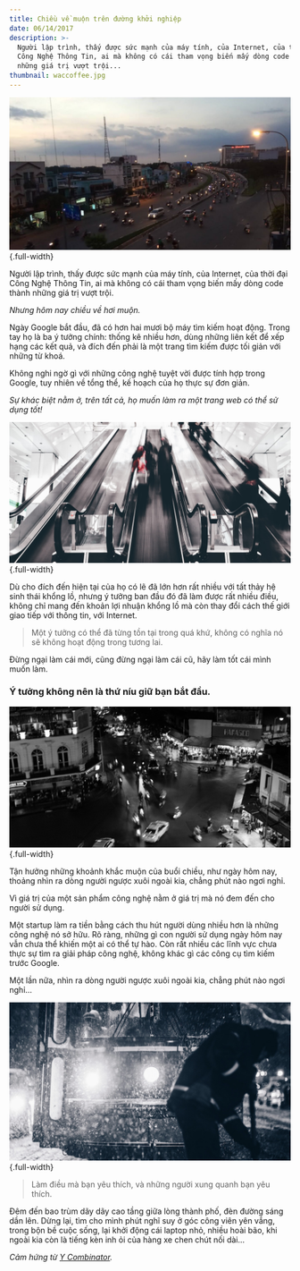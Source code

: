 ```yaml
---
title: Chiều về muộn trên đường khởi nghiệp
date: 06/14/2017
description: >-
  Người lập trình, thấy được sức mạnh của máy tính, của Internet, của thời đại
  Công Nghệ Thông Tin, ai mà không có cái tham vọng biến mấy dòng code thành
  những giá trị vượt trội...
thumbnail: waccoffee.jpg
---
```

![](./waccoffee.jpg){.full-width}

Người lập trình, thấy được sức mạnh của máy tính, của Internet, của thời đại Công Nghệ Thông Tin, ai mà không có cái tham vọng biến mấy dòng code thành những giá trị vượt trội.

*Nhưng hôm nay chiều về hơi muộn.*

Ngày Google bắt đầu, đã có hơn hai mươi bộ máy tìm kiếm hoạt động. Trong tay họ là ba ý tưởng chính: thống kê nhiều hơn, dùng những liên kết để xếp hạng các kết quả, và đích đến phải là một trang tìm kiếm được tối giản với những từ khoá.

Không nghi ngờ gì với những công nghệ tuyệt vời được tính hợp trong Google, tuy nhiên về tổng thể, kế hoạch của họ thực sự đơn giản.

*Sự khác biệt nằm ở, trên tất cả, họ muốn làm ra một trang web có thể sử dụng tốt!*

![](./elevator.jpg){.full-width}

Dù cho đích đến hiện tại của họ có lẽ đã lớn hơn rất nhiều với tất thảy hệ sinh thái khổng lồ, nhưng ý tưởng ban đầu đó đã làm được rất nhiều điều, không chỉ mang đến khoản lợi nhuận khổng lồ mà còn thay đổi cách thế giới giao tiếp với thông tin, với Internet.

> Một ý tưởng có thể đã từng tồn tại trong quá khứ, không có nghĩa nó sẽ không hoạt động trong tương lai.

Đừng ngại làm cái mới, cũng đừng ngại làm cái cũ, hãy làm tốt cái mình muốn làm.

### Ý tưởng không nên là thứ níu giữ bạn bắt đầu.

![](./night.jpg){.full-width}

Tận hưởng những khoảnh khắc muộn của buổi chiều, như ngày hôm nay, thoảng nhìn ra dòng người ngược xuôi ngoài kia, chẳng phút nào ngơi nghỉ.

Vì giá trị của một sản phẩm công nghệ nằm ở giá trị mà nó đem đến cho người sử dụng.

Một startup làm ra tiền bằng cách thu hút người dùng nhiều hơn là những công nghệ nó sở hữu. Rõ ràng, những gì con người sử dụng ngày hôm nay vẫn chưa thể khiến một ai có thể tự hào. Còn rất nhiều các lĩnh vực chưa thực sự tìm ra giải pháp công nghệ, không khác gì các công cụ tìm kiếm trước Google.

Một lần nữa, nhìn ra dòng người ngược xuôi ngoài kia, chẳng phút nào ngơi nghỉ...

![](./work.jpg){.full-width}

> Làm điều mà bạn yêu thích, và những người xung quanh bạn yêu thích.

Đêm đến bao trùm dãy dãy cao tầng giữa lòng thành phố, đèn đường sáng dần lên.
Dừng lại, tìm cho mình phút nghĩ suy ở góc công viên yên vắng, trong bộn bề cuộc sống, lại khởi động cái laptop nhỏ, nhiều hoài bão, khi ngoài kia còn là tiếng kèn inh ỏi của hàng xe chen chút nối dài...

*Cảm hứng từ [Y Combinator](https://www.startupschool.org/).*
